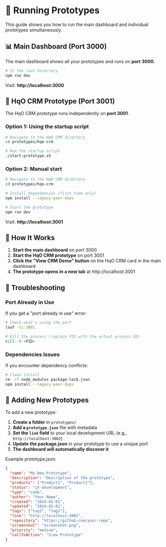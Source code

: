 # 🚀 Running Prototypes

This guide shows you how to run the main dashboard and individual prototypes simultaneously.

## 📊 Main Dashboard (Port 3000)

The main dashboard shows all your prototypes and runs on **port 3000**.

```bash
# In the root directory
npm run dev
```

Visit: **http://localhost:3000**

## 🏢 HqO CRM Prototype (Port 3001)

The HqO CRM prototype runs independently on **port 3001**.

### Option 1: Using the startup script
```bash
# Navigate to the HqO CRM directory
cd prototypes/hqo-crm

# Run the startup script
./start-prototype.sh
```

### Option 2: Manual start
```bash
# Navigate to the HqO CRM directory
cd prototypes/hqo-crm

# Install dependencies (first time only)
npm install --legacy-peer-deps

# Start the prototype
npm run dev
```

Visit: **http://localhost:3001**

## 🎯 How It Works

1. **Start the main dashboard** on port 3000
2. **Start the HqO CRM prototype** on port 3001
3. **Click the "View CRM Demo" button** on the HqO CRM card in the main dashboard
4. **The prototype opens in a new tab** at http://localhost:3001

## 🔧 Troubleshooting

### Port Already in Use
If you get a "port already in use" error:

```bash
# Check what's using the port
lsof -ti:3001

# Kill the process (replace PID with the actual process ID)
kill -9 <PID>
```

### Dependencies Issues
If you encounter dependency conflicts:

```bash
# Clean install
rm -rf node_modules package-lock.json
npm install --legacy-peer-deps
```

## 📁 Adding New Prototypes

To add a new prototype:

1. **Create a folder** in `prototypes/`
2. **Add a `prototype.json`** file with metadata
3. **Set the `link` field** to your local development URL (e.g., `http://localhost:3002`)
4. **Update the package.json** in your prototype to use a unique port
5. **The dashboard will automatically discover it**

Example prototype.json:
```json
{
  "name": "My New Prototype",
  "description": "Description of the prototype",
  "products": ["Product1", "Product2"],
  "status": "in-development",
  "type": "code",
  "author": "Your Name",
  "created": "2024-02-01",
  "updated": "2024-02-01",
  "tags": ["tag1", "tag2"],
  "link": "http://localhost:3002",
  "repository": "https://github.com/your-repo",
  "screenshot": "screenshot.png",
  "priority": "medium",
  "callToAction": "View Prototype"
}
```
